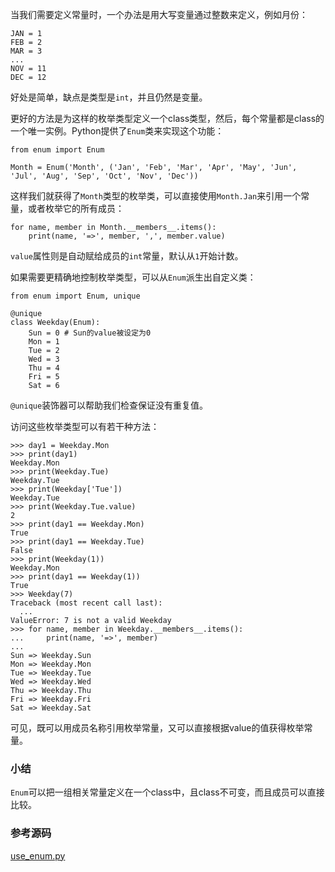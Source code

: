 当我们需要定义常量时，一个办法是用大写变量通过整数来定义，例如月份：

    
    
    JAN = 1
    FEB = 2
    MAR = 3
    ...
    NOV = 11
    DEC = 12
    

好处是简单，缺点是类型是`int`，并且仍然是变量。

更好的方法是为这样的枚举类型定义一个class类型，然后，每个常量都是class的一个唯一实例。Python提供了`Enum`类来实现这个功能：

    
    
    from enum import Enum
    
    Month = Enum('Month', ('Jan', 'Feb', 'Mar', 'Apr', 'May', 'Jun', 'Jul', 'Aug', 'Sep', 'Oct', 'Nov', 'Dec'))
    

这样我们就获得了`Month`类型的枚举类，可以直接使用`Month.Jan`来引用一个常量，或者枚举它的所有成员：

    
    
    for name, member in Month.__members__.items():
        print(name, '=>', member, ',', member.value)
    

`value`属性则是自动赋给成员的`int`常量，默认从`1`开始计数。

如果需要更精确地控制枚举类型，可以从`Enum`派生出自定义类：

    
    
    from enum import Enum, unique
    
    @unique
    class Weekday(Enum):
        Sun = 0 # Sun的value被设定为0
        Mon = 1
        Tue = 2
        Wed = 3
        Thu = 4
        Fri = 5
        Sat = 6
    

`@unique`装饰器可以帮助我们检查保证没有重复值。

访问这些枚举类型可以有若干种方法：

    
    
    >>> day1 = Weekday.Mon
    >>> print(day1)
    Weekday.Mon
    >>> print(Weekday.Tue)
    Weekday.Tue
    >>> print(Weekday['Tue'])
    Weekday.Tue
    >>> print(Weekday.Tue.value)
    2
    >>> print(day1 == Weekday.Mon)
    True
    >>> print(day1 == Weekday.Tue)
    False
    >>> print(Weekday(1))
    Weekday.Mon
    >>> print(day1 == Weekday(1))
    True
    >>> Weekday(7)
    Traceback (most recent call last):
      ...
    ValueError: 7 is not a valid Weekday
    >>> for name, member in Weekday.__members__.items():
    ...     print(name, '=>', member)
    ...
    Sun => Weekday.Sun
    Mon => Weekday.Mon
    Tue => Weekday.Tue
    Wed => Weekday.Wed
    Thu => Weekday.Thu
    Fri => Weekday.Fri
    Sat => Weekday.Sat
    

可见，既可以用成员名称引用枚举常量，又可以直接根据value的值获得枚举常量。

### 小结

`Enum`可以把一组相关常量定义在一个class中，且class不可变，而且成员可以直接比较。

### 参考源码

[use_enum.py](https://github.com/michaelliao/learn-python3/blob/master/samples/oop_advance/use_enum.py)

